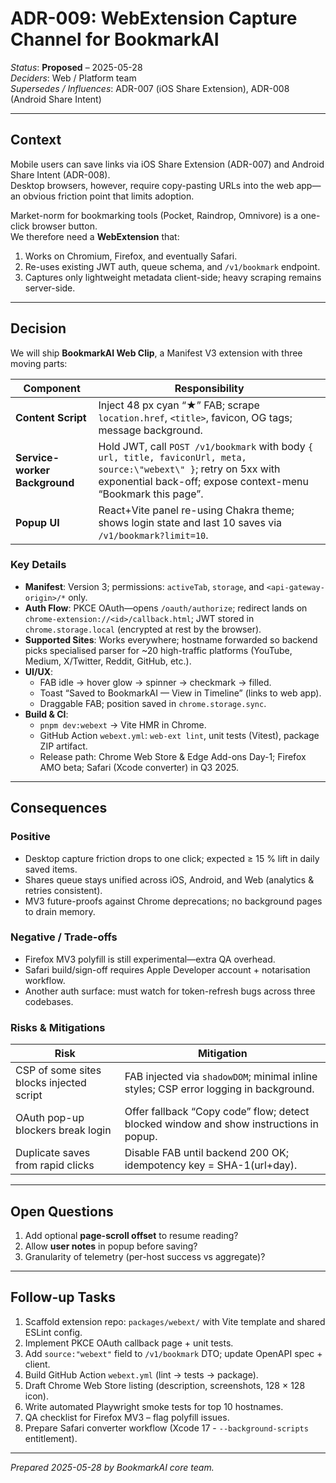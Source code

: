 # ADR-009: WebExtension Capture Channel for BookmarkAI

*Status*: **Proposed** – 2025-05-28  
*Deciders*: Web / Platform team  
*Supersedes / Influences*: ADR-007 (iOS Share Extension), ADR-008 (Android Share Intent)

---

## Context

Mobile users can save links via iOS Share Extension (ADR-007) and Android Share Intent (ADR-008).  
Desktop browsers, however, require copy-pasting URLs into the web app—an obvious friction point that limits adoption.

Market-norm for bookmarking tools (Pocket, Raindrop, Omnivore) is a one-click browser button.  
We therefore need a **WebExtension** that:

1. Works on Chromium, Firefox, and eventually Safari.
2. Re-uses existing JWT auth, queue schema, and `/v1/bookmark` endpoint.
3. Captures only lightweight metadata client-side; heavy scraping remains server-side.

---

## Decision

We will ship **BookmarkAI Web Clip**, a Manifest V3 extension with three moving parts:

| Component | Responsibility |
|-----------|----------------|
| **Content Script** | Inject 48 px cyan “★” FAB; scrape `location.href`, `<title>`, favicon, OG tags; message background. |
| **Service-worker Background** | Hold JWT, call `POST /v1/bookmark` with body `{ url, title, faviconUrl, meta, source:\"webext\" }`; retry on 5xx with exponential back-off; expose context-menu “Bookmark this page”. |
| **Popup UI** | React+Vite panel re-using Chakra theme; shows login state and last 10 saves via `/v1/bookmark?limit=10`. |

### Key Details

* **Manifest**: Version 3; permissions: `activeTab`, `storage`, and `<api-gateway-origin>/*` only.  
* **Auth Flow**: PKCE OAuth—opens `/oauth/authorize`; redirect lands on `chrome-extension://<id>/callback.html`; JWT stored in `chrome.storage.local` (encrypted at rest by the browser).  
* **Supported Sites**: Works everywhere; hostname forwarded so backend picks specialised parser for ~20 high-traffic platforms (YouTube, Medium, X/Twitter, Reddit, GitHub, etc.).  
* **UI/UX**:  
  * FAB idle → hover glow → spinner → checkmark → filled.  
  * Toast “Saved to BookmarkAI — View in Timeline” (links to web app).  
  * Draggable FAB; position saved in `chrome.storage.sync`.  
* **Build & CI**:  
  * `pnpm dev:webext` → Vite HMR in Chrome.  
  * GitHub Action `webext.yml`: `web-ext lint`, unit tests (Vitest), package ZIP artifact.  
  * Release path: Chrome Web Store & Edge Add-ons Day-1; Firefox AMO beta; Safari (Xcode converter) in Q3 2025.

---

## Consequences

### Positive
* Desktop capture friction drops to one click; expected ≥ 15 % lift in daily saved items.  
* Shares queue stays unified across iOS, Android, and Web (analytics & retries consistent).  
* MV3 future-proofs against Chrome deprecations; no background pages to drain memory.

### Negative / Trade-offs
* Firefox MV3 polyfill is still experimental—extra QA overhead.  
* Safari build/sign-off requires Apple Developer account + notarisation workflow.  
* Another auth surface: must watch for token-refresh bugs across three codebases.

### Risks & Mitigations

| Risk | Mitigation |
|------|------------|
| CSP of some sites blocks injected script | FAB injected via `shadowDOM`; minimal inline styles; CSP error logging in background. |
| OAuth pop-up blockers break login | Offer fallback “Copy code” flow; detect blocked window and show instructions in popup. |
| Duplicate saves from rapid clicks | Disable FAB until backend 200 OK; idempotency key = SHA-1(url+day). |

---

## Open Questions

1. Add optional **page-scroll offset** to resume reading?  
2. Allow **user notes** in popup before saving?  
3. Granularity of telemetry (per-host success vs aggregate)?

---

## Follow-up Tasks

1. Scaffold extension repo: `packages/webext/` with Vite template and shared ESLint config.  
2. Implement PKCE OAuth callback page + unit tests.  
3. Add `source:"webext"` field to `/v1/bookmark` DTO; update OpenAPI spec + client.  
4. Build GitHub Action `webext.yml` (lint → tests → package).  
5. Draft Chrome Web Store listing (description, screenshots, 128 × 128 icon).  
6. Write automated Playwright smoke tests for top 10 hostnames.  
7. QA checklist for Firefox MV3 – flag polyfill issues.  
8. Prepare Safari converter workflow (Xcode 17 - `--background-scripts` entitlement).  

---

*Prepared 2025-05-28 by BookmarkAI core team.*  